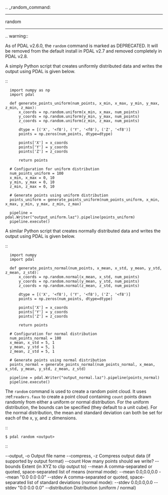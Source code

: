 .. _random_command:

********************************************************************************
random
********************************************************************************

.. warning::

  As of PDAL v2.6.0, the ``random`` command is marked as DEPRECATED. It will
  be removed from the default install in PDAL v2.7 and removed completely in
  PDAL v2.8.

  A simply Python script that creates uniformly distributed data and writes
  the output using PDAL is given below.

  ::

      import numpy as np
      import pdal

      def generate_points_uniform(num_points, x_min, x_max, y_min, y_max, z_min, z_max):
          x_coords = np.random.uniform(x_min, x_max, num_points)
          y_coords = np.random.uniform(y_min, y_max, num_points)
          z_coords = np.random.uniform(z_min, z_max, num_points)
            
          dtype = [('X', '<f8'), ('Y', '<f8'), ('Z', '<f8')]
          points = np.zeros(num_points, dtype=dtype)
            
          points['X'] = x_coords
          points['Y'] = y_coords
          points['Z'] = z_coords
            
          return points

      # Configuration for uniform distribution
      num_points_uniform = 100
      x_min, x_max = 0, 10
      y_min, y_max = 0, 10
      z_min, z_max = 0, 10

      # Generate points using uniform distribution
      points_uniform = generate_points_uniform(num_points_uniform, x_min, x_max, y_min, y_max, z_min, z_max)

      pipeline = pdal.Writer("output_uniform.laz").pipeline(points_uniform)
      pipeline.execute()

  A similar Python script that creates normally distributed data and writes
  the output using PDAL is given below.

  ::

      import numpy
      import pdal

      def generate_points_normal(num_points, x_mean, x_std, y_mean, y_std, z_mean, z_std):
          x_coords = np.random.normal(x_mean, x_std, num_points)
          y_coords = np.random.normal(y_mean, y_std, num_points)
          z_coords = np.random.normal(z_mean, z_std, num_points)
            
          dtype = [('X', '<f8'), ('Y', '<f8'), ('Z', '<f8')]
          points = np.zeros(num_points, dtype=dtype)
            
          points['X'] = x_coords
          points['Y'] = y_coords
          points['Z'] = z_coords
            
          return points

      # Configuration for normal distribution
      num_points_normal = 100
      x_mean, x_std = 5, 1
      y_mean, y_std = 5, 1
      z_mean, z_std = 5, 1

      # Generate points using normal distribution
      points_normal = generate_points_normal(num_points_normal, x_mean, x_std, y_mean, y_std, z_mean, z_std)

      pipeline = pdal.Writer("output_normal.laz").pipeline(points_normal)
      pipeline.execute()

The ``random`` command is used to create a random point cloud. It uses
:ref:`readers.faux` to create a point cloud containing ``count`` points
drawn randomly from either a uniform or normal distribution. For the uniform
distribution, the bounds can be specified (they default to a unit cube). For
the normal distribution, the mean and standard deviation can both be set for
each of the x, y, and z dimensions.

::

    $ pdal random <output>

::

  --output, -o       Output file name
  --compress, -z     Compress output data (if supported by output format)
  --count            How many points should we write?
  --bounds           Extent (in XYZ to clip output to)
  --mean             A comma-separated or quoted, space-separated list of means
      (normal mode): --mean 0.0,0.0,0.0 --mean "0.0 0.0 0.0"
  --stdev            A comma-separated or quoted, space-separated list of
      standard deviations (normal mode): --stdev 0.0,0.0,0.0 --stdev "0.0 0.0 0.0"
  --distribution     Distribution (uniform / normal)


